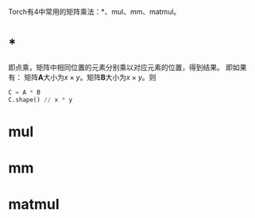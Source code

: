 Torch有4中常用的矩阵乘法：\*、mul、mm、matmul。

# \*
即点乘，矩阵中相同位置的元素分别乘以对应元素的位置，得到结果。
即如果有：
矩阵$\mathbf{A}$大小为$x \times y$。矩阵$\mathbf{B}$大小为$x \times y$。则
```python
C = A * B
C.shape() // x * y
```

# mul

# mm

# matmul
